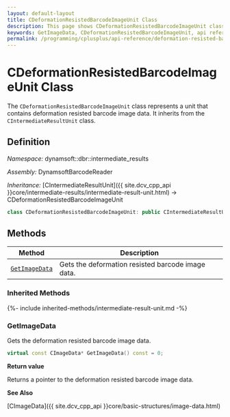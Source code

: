 ```yaml
---
layout: default-layout
title: CDeformationResistedBarcodeImageUnit Class
description: This page shows CDeformationResistedBarcodeImageUnit class definition of Dynamsoft Barcode Reader SDK C++ Edition.
keywords: GetImageData, CDeformationResistedBarcodeImageUnit, api reference
permalink: /programming/cplusplus/api-reference/deformation-resisted-barcode-image-unit.html
---
```

# CDeformationResistedBarcodeImageUnit Class

The `CDeformationResistedBarcodeImageUnit` class represents a unit that contains deformation resisted barcode image data. It inherits from the `CIntermediateResultUnit` class.

## Definition

*Namespace:* dynamsoft::dbr::intermediate_results

*Assembly:* DynamsoftBarcodeReader

*Inheritance:* [CIntermediateResultUnit]({{ site.dcv_cpp_api }}core/intermediate-results/intermediate-result-unit.html) -> CDeformationResistedBarcodeImageUnit

```cpp
class CDeformationResistedBarcodeImageUnit: public CIntermediateResultUnit
```

## Methods

| Method                            | Description |
|-----------------------------------|-------------|
| [`GetImageData`](#getimagedata)           | Gets the deformation resisted barcode image data.|

### Inherited Methods

{%- include inherited-methods/intermediate-result-unit.md -%}

### GetImageData

Gets the deformation resisted barcode image data.

```cpp
virtual const CImageData* GetImageData() const = 0;
```

**Return value**

Returns a pointer to the deformation resisted barcode image data.

**See Also**

[CImageData]({{ site.dcv_cpp_api }}core/basic-structures/image-data.html)
